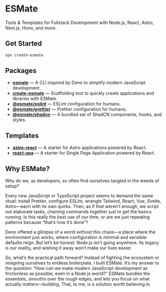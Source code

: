 # ESMate

Tools & Templates for Fullstack Development with Node.js, React, Astro, Next.js, Hono, and more.

## Get Started

```bash
npx create-esmate
```

## Packages

- [**esmate**](/packages/cli) — A CLI inspired by Deno to simplify modern JavaScript development.
- [**create-esmate**](/packages/create) — Scaffolding tool to quickly create applications and libraries with ESMate.
- [**@esmate/eslint**](/packages/eslint) — ESLint configuration for humans.
- [**@esmate/prettier**](/packages/prettier) — Prettier configuration for humans.
- [**@esmate/shadcn**](/packages/shadcn) — A bundled set of ShadCN components, hooks, and styles.

## Templates

- [**astro-react**](/templates/astro-react) — A starter for Astro applications powered by React.
- [**react-spa**](/templates/react-spa) — A starter for Single Page Application powered by React.

## Why ESMate?

Why do we, as developers, so often find ourselves tangled in the weeds of setup?

Every new JavaScript or TypeScript project seems to demand the same ritual: install Prettier, configure ESLint, wrangle
Tailwind, React, Vue, Svelte, Astro—each with its own quirks. Then, as if that weren’t enough, we script out elaborate
tasks, chaining commands together just to get the basics running. Is this really the best use of our time, or are we
just repeating patterns because “that’s how it’s done”?

Deno offered a glimpse of a world without this chaos—a place where the environment just works, where configuration is
minimal and sensible defaults reign. But let’s be honest: Node.js isn’t going anywhere. Its legacy is our reality, and
wishing it away won’t make our lives easier.

So, what’s the practical path forward? Instead of fighting the ecosystem or resigning ourselves to endless boilerplate,
I built ESMate. It’s my answer to the question: “How can we make modern JavaScript development as frictionless as
possible, even in a Node.js world?” ESMate bundles the essentials, smooths over the rough edges, and lets you focus on
what actually matters—building. That, to me, is a solution worth believing in.
